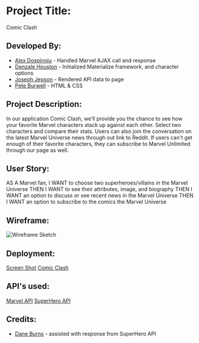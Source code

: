# Project Title:
Comic Clash

## Developed By:
* [Alex Dospinoiu](https://github.com/andrewmosesdrive) - Handled Marvel AJAX call and response
* [Denzale Houston](https://github.com/BrandonBurrus) - Initialized Materialize framework, and character options
* [Joseph Jepson](https://github.com/java152001) - Rendered API data to page
* [Pete Burwell](https://github.com/PDB21) - HTML & CSS


 ## Project Description:
In our application Comic Clash, we’ll provide you the chance to see how your favorite Marvel characters stack up against each other. Select two characters and compare their stats. Users can also join the conversation on the latest Marvel Universe news through out link to Reddit. If users can't get enough of their favorite characters, they can subscribe to Marvel Unlimited through our page as well. 


## User Story:
AS A Marvel fan, 
I WANT to choose two superheroes/villains in the Marvel Universe
THEN I WANT to see their attributes, image, and biography
THEN I WANT an option to discuss or see recent news in the Marvel Universe
THEN I WANT an option to subscribe to the comics the Marvel Universe


## Wireframe:
![Wireframe Sketch](https://i.imgur.com/kVoelCK.png)

## Deployment:
[Screen Shot](https://imgur.com/a/UpWpkKq)
[Comic Clash](https://alligatormonday.github.io/team_ghost/)

## API's used:
[Marvel API](https://developer.marvel.com/)
[SuperHero API](https://superheroapi.com/)

## Credits: 
* [Dane Burns](https://github.com/daneburns) - assisted with response from SuperHero API